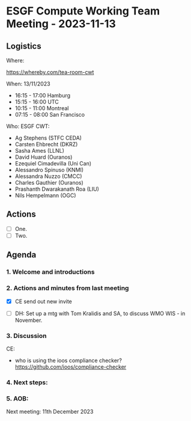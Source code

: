 # ESGF Compute Working Team Meeting - 2023-11-13


## Logistics

Where:

https://whereby.com/tea-room-cwt

When:  13/11/2023 

* 16:15 - 17:00 Hamburg
* 15:15 - 16:00 UTC
* 10:15 - 11:00 Montreal
* 07:15 - 08:00 San Francisco

Who:  ESGF CWT:

- Ag Stephens (STFC CEDA)
- Carsten Ehbrecht (DKRZ)
- Sasha Ames (LLNL)
- David Huard (Ouranos)
- Ezequiel Cimadevilla (Uni Can)
- Alessandro Spinuso (KNMI)
- Alessandra Nuzzo (CMCC)
- Charles Gauthier (Ouranos)
- Prashanth Dwarakanath Roa (LIU)
- Nils Hempelmann (OGC)

## Actions

- [ ] One.
- [ ] Two.

## Agenda

### 1. Welcome and introductions

### 2. Actions and minutes from last meeting

- [x] CE send out new invite
- [ ] DH: Set up a mtg with Tom Kralidis and SA, to discuss WMO WIS - in November.


### 3. Discussion

CE: 
* who is using the ioos compliance checker?
https://github.com/ioos/compliance-checker 


### 4. Next steps:


### 5. AOB:

Next meeting: 11th December 2023




 
 
 
 
 